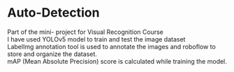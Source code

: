 # Auto-Detection
Part of the mini- project for Visual Recognition Course<br>
I have used YOLOv5 model to train and test the image dataset<br>
LabelImg annotation tool is used to annotate the images and roboflow to store and organize the dataset.<br>
mAP (Mean Absolute Precision) score is calculated while training the model.

